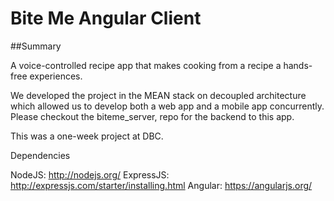 # Bite Me Angular Client

##Summary

A voice-controlled recipe app that makes cooking from a recipe a hands-free experiences.

We developed the project in the MEAN stack on decoupled architecture which allowed us to develop both a web app and a mobile app concurrently. Please checkout the biteme_server, repo for the backend to this app.

This was a one-week project at DBC.

Dependencies

NodeJS: http://nodejs.org/
ExpressJS: http://expressjs.com/starter/installing.html
Angular: https://angularjs.org/

